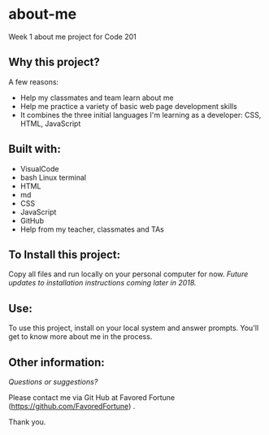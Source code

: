 # about-me
Week 1 about me project for Code 201

## Why this project?

A few reasons:
* Help my classmates and team learn about me
* Help me practice a variety of basic web page development skills
* It combines the three initial languages I'm learning as a developer: CSS, HTML, JavaScript

## Built with:

* VisualCode
* bash Linux terminal
* HTML
* md
* CSS
* JavaScript
* GitHub
* Help from my teacher, classmates and TAs

## To Install this project:

Copy all files and run locally on your personal computer for now. 
*Future updates to installation instructions coming later in 2018.*

## Use:

To use this project, install on your local system and answer prompts. You'll get to know more about me in the process.

## Other information:

*Questions or suggestions?* 

Please contact me via Git Hub at Favored Fortune (https://github.com/FavoredFortune) .

 Thank you.


